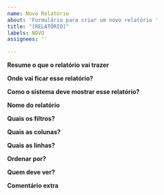 ```yaml
---
name: Novo Relatório
about: 'Formulário para criar um novo relatório '
title: "[RELATÓRIO]"
labels: NOVO
assignees: ''

---
```


**Resume o que o relatório vai trazer**

**Onde vai ficar esse relatório?**

**Como o sistema deve mostrar esse relatório?**

**Nome do relatório**

**Quais os filtros?**

**Quais as colunas?**

**Quais as linhas?**

**Ordenar por?**

**Quem deve ver?**

**Comentário extra**

